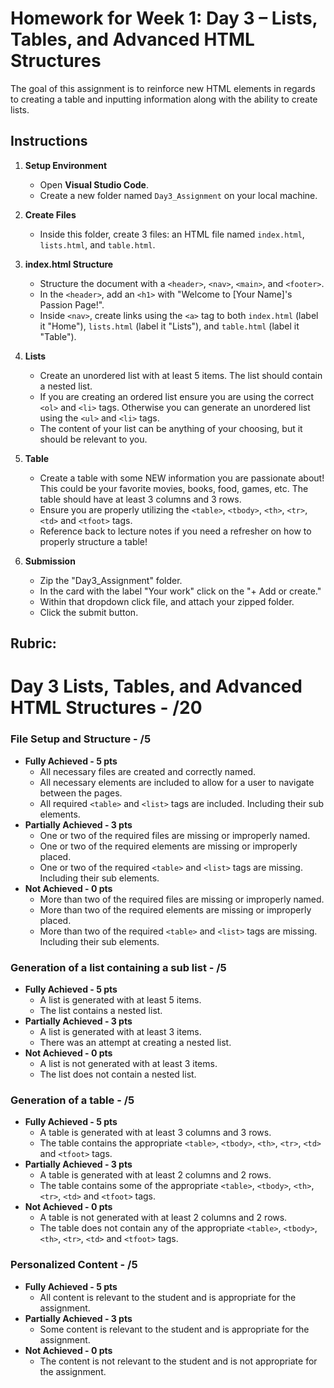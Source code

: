# Homework for Week 1: Day 3 – Lists, Tables, and Advanced HTML Structures

The goal of this assignment is to reinforce new HTML elements in regards to creating a table and inputting information along with the ability to create lists.

## Instructions

1. **Setup Environment**

   - Open **Visual Studio Code**.
   - Create a new folder named `Day3_Assignment` on your local machine.

2. **Create Files**

   - Inside this folder, create  3 files: an HTML file named `index.html`, `lists.html`, and `table.html`.

3. **index.html Structure**

    - Structure the document with a `<header>`, `<nav>`, `<main>`, and `<footer>`.
    - In the `<header>`, add an `<h1>` with "Welcome to [Your Name]'s Passion Page!".
    - Inside `<nav>`, create links using the `<a>` tag to both `index.html` (label it "Home"), `lists.html` (label it "Lists"), and `table.html` (label it "Table").

4. **Lists**

    - Create an unordered list with at least 5 items. The list should contain a nested list.
    - If you are creating an ordered list ensure you are using the correct `<ol>` and `<li>` tags. Otherwise you can generate an unordered list using the `<ul>` and `<li>` tags.
    - The content of your list can be anything of your choosing, but it should be relevant to you.

5. **Table**

    - Create a table with some NEW information you are passionate about! This could be your favorite movies, books, food, games, etc. The table should have at least 3 columns and 3 rows.
    - Ensure you are properly utilizing the `<table>`, `<tbody>`, `<th>`, `<tr>`, `<td>` and `<tfoot>` tags.
    - Reference back to lecture notes if you need a refresher on how to properly structure a table!

6. **Submission**
    - Zip the "Day3_Assignment" folder.
    - In the card with the label "Your work" click on the "+ Add or create."
    - Within that dropdown click file, and attach your zipped folder.
    - Click the submit button.

## Rubric:

# Day 3 Lists, Tables, and Advanced HTML Structures - /20

### File Setup and Structure - /5

- **Fully Achieved - 5 pts**
  - All necessary files are created and correctly named.
  - All necessary elements are included to allow for a user to navigate between the pages.
  - All required `<table>` and `<list>` tags are included. Including their sub elements.
- **Partially Achieved - 3 pts**
  - One or two of the required files are missing or improperly named.
  - One or two of the required elements are missing or improperly placed.
  - One or two of the required `<table>` and `<list>` tags are missing. Including their sub elements.
- **Not Achieved - 0 pts**
  - More than two of the required files are missing or improperly named.
  - More than two of the required elements are missing or improperly placed.
  - More than two of the required `<table>` and `<list>` tags are missing. Including their sub elements.

### Generation of a list containing a sub list - /5

- **Fully Achieved - 5 pts**
  - A list is generated with at least 5 items.
  - The list contains a nested list.
- **Partially Achieved - 3 pts**
  - A list is generated with at least 3 items.
  - There was an attempt at creating a nested list.
- **Not Achieved - 0 pts**
  - A list is not generated with at least 3 items.
  - The list does not contain a nested list.

### Generation of a table - /5

- **Fully Achieved - 5 pts**
  - A table is generated with at least 3 columns and 3 rows.
  - The table contains the appropriate `<table>`, `<tbody>`, `<th>`, `<tr>`, `<td>` and `<tfoot>` tags.
- **Partially Achieved - 3 pts**
  - A table is generated with at least 2 columns and 2 rows.
  - The table contains some of the appropriate `<table>`, `<tbody>`, `<th>`, `<tr>`, `<td>` and `<tfoot>` tags.
- **Not Achieved - 0 pts**
  - A table is not generated with at least 2 columns and 2 rows.
  - The table does not contain any of the appropriate `<table>`, `<tbody>`, `<th>`, `<tr>`, `<td>` and `<tfoot>` tags.

### Personalized Content - /5

- **Fully Achieved - 5 pts**
  - All content is relevant to the student and is appropriate for the assignment.
- **Partially Achieved - 3 pts**
  - Some content is relevant to the student and is appropriate for the assignment.
- **Not Achieved - 0 pts**
  - The content is not relevant to the student and is not appropriate for the assignment.